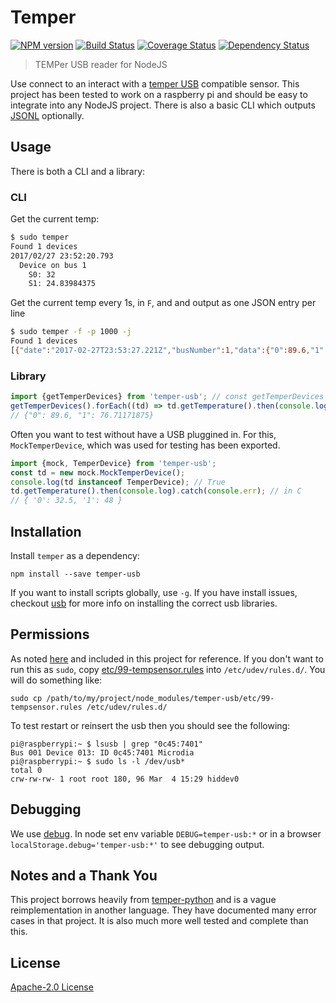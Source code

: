 # Temper

[![NPM version][npm-image]][npm-url] [![Build Status][travis-image]][travis-url]  [![Coverage Status][coveralls-image]][coveralls-url] [![Dependency Status][depstat-image]][depstat-url]

> TEMPer USB reader for NodeJS

Use connect to an interact with a [temper USB](http://a.co/iwusSK8) compatible sensor.
This project has been tested to work on a raspberry pi and should be easy
to integrate into any NodeJS project. There is also a basic CLI which
outputs [JSONL](http://jsonlines.org/) optionally.

## Usage
There is both a CLI and a library:

### CLI
Get the current temp:
```bash
$ sudo temper
Found 1 devices
2017/02/27 23:52:20.793
  Device on bus 1
    S0: 32
    S1: 24.83984375

```

Get the current temp every 1s, in `F`, and and output as one JSON entry per line
```bash
$ sudo temper -f -p 1000 -j
Found 1 devices
[{"date":"2017-02-27T23:53:27.221Z","busNumber":1,"data":{"0":89.6,"1":76.71171875}}]
```

### Library
```javascript
import {getTemperDevices} from 'temper-usb'; // const getTemperDevices = require('temper-usb').getTemperDevices;
getTemperDevices().forEach((td) => td.getTemperature().then(console.log).catch(console.err));
// {"0": 89.6, "1": 76.71171875}
```

Often you want to test without have a USB pluggined in. For this, 
`MockTemperDevice`, which was used for testing has been exported.
```javascript
import {mock, TemperDevice} from 'temper-usb';
const td = new mock.MockTemperDevice();
console.log(td instanceof TemperDevice); // True
td.getTemperature().then(console.log).catch(console.err); // in C
// { '0': 32.5, '1': 48 } 
```

## Installation

Install `temper` as a dependency:

```shell
npm install --save temper-usb
```
If you want to install scripts globally, use `-g`. If you have install
issues, checkout [usb](https://www.npmjs.com/package/usb) for more info
on installing the correct usb libraries.

## Permissions
As noted [here](https://github.com/padelt/temper-python#usb-device-permissions) and
included in this project for reference. If you don't want to run this as `sudo`,
copy [etc/99-tempsensor.rules](https://github.com/mlucool/temper-usb/blob/master/etc/99-tempsensor.rules)
into `/etc/udev/rules.d/`. You will do something like:
```shell
sudo cp /path/to/my/project/node_modules/temper-usb/etc/99-tempsensor.rules /etc/udev/rules.d/
```

To test restart or reinsert the usb then you should see the following:
```shell
pi@raspberrypi:~ $ lsusb | grep "0c45:7401"
Bus 001 Device 013: ID 0c45:7401 Microdia 
pi@raspberrypi:~ $ sudo ls -l /dev/usb*
total 0
crw-rw-rw- 1 root root 180, 96 Mar  4 15:29 hiddev0
```

## Debugging
We use [debug](https://github.com/visionmedia/debug). In node set env variable `DEBUG=temper-usb:*` 
or in a browser `localStorage.debug='temper-usb:*'` to see debugging output.

## Notes and a Thank You
This project borrows heavily from [temper-python](https://github.com/padelt/temper-python/blob/master/temperusb/cli.py)
and is a vague reimplementation in another language. They have documented many
error cases in that project. It is also much more well tested and complete than this.

License
-------------
[Apache-2.0 License](http://www.apache.org/licenses/LICENSE-2.0)

[npm-url]: https://npmjs.org/package/temper-usb
[npm-image]: https://badge.fury.io/js/temper-usb.svg

[travis-url]: http://travis-ci.org/mlucool/temper-usb
[travis-image]: https://secure.travis-ci.org/mlucool/temper-usb.png?branch=master

[coveralls-url]: https://coveralls.io/github/mlucool/temper-usb?branch=master
[coveralls-image]: https://coveralls.io/repos/mlucool/temper-usb/badge.svg?branch=master&service=github

[depstat-url]: https://david-dm.org/mlucool/temper-usb
[depstat-image]: https://david-dm.org/mlucool/temper-usb.png

